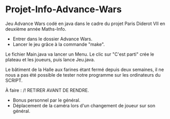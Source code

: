 # Projet-Info-Advance-Wars
Jeu Advance Wars codé en java dans le cadre du projet Paris Diderot VII en deuxième année Maths-Info.

- Entrer dans le dossier Advance Wars.
- Lancer le jeu grâce à la commande "make".

Le fichier Main.java va lancer un Menu. Le clic sur "C'est parti" crée le plateau et les joueurs, puis lance Jeu.java.

Le bâtiment de la Halle aux farines étant fermé depuis deux semaines, il ne nous a pas été possible de tester notre programme sur les ordinateurs du SCRIPT.

À faire : /! RETIRER AVANT DE RENDRE.
- Bonus personnel par le général.
- Déplacement de la caméra lors d'un changement de joueur sur son général.
